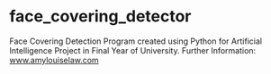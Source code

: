 # face_covering_detector
Face Covering Detection Program created using Python for Artificial Intelligence Project in Final Year of University.
Further Information: www.amylouiselaw.com
